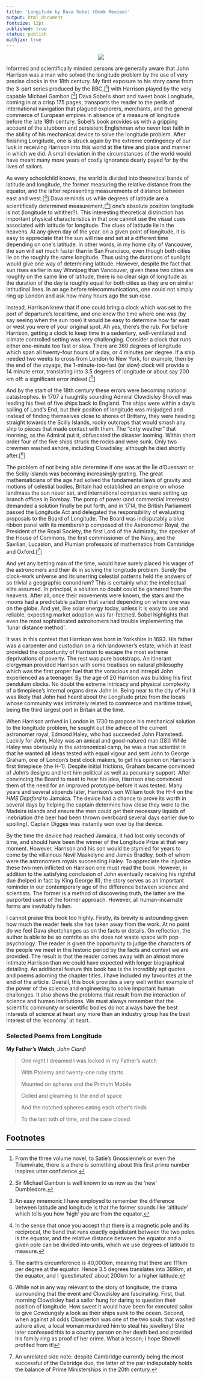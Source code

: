 ```yaml
---
title: 'Longitude by Dava Sobel (Book Review)'
output: html_document
fontsize: 12pt
published: true
status: publish
mathjax: true
---
```


<p align="center">
  <img src="/figures/longitude-1.jpg">
</p>

Informed and scientifically minded persons are generally aware that John Harrison was a man who solved the longitude problem by the use of very precise clocks in the 18th century. My first exposure to his story came from the 3-part series produced by the BBC,[[^1]] with Harrison played by the very capable Michael Gambon.[[^2]] Dava Sobel’s short and sweet book Longitude, coming in at a crisp 175 pages, transports the reader to the perils of international navigation that plagued explorers, merchants, and the general commerce of European empires in absence of a measure of longitude before the late 18th century. Sobel’s book provides us with a gripping account of the stubborn and persistent Englishman who never lost faith in the ability of his mechanical device to solve the longitude problem. After finishing Longitude, one is struck again by the extreme contingency of our luck in receiving Harrison into this world at the time and place and manner in which we did. A small deviation in the circumstances of the world would have meant many more years of costly ignorance dearly payed for by the lives of sailors.

As every schoolchild knows, the world is divided into theoretical bands of latitude and longitude, the former measuring the relative distance from the equator, and the latter representing measurements of distance between east and west.[[^3]] Dava reminds us while degrees of latitude are a scientifically determined measurement,[[^4]] one’s absolute position longitude is not (longitude to whither?). This interesting theoretical distinction has important physical characteristics in that one cannot use the visual cues associated with latitude for longitude. The clues of latitude lie in the heavens. At any given day of the year, on a given point of longitude, it is easy to appreciate that the sun will rise and set at a different time depending on one's latitude. In other words, in my home city of Vancouver, the sun will set much faster than in San Francisco, even though both cities lie on the roughly the same longitude. Thus using the durations of sunlight would give one way of determining latitude. However, despite the fact that sun rises earlier in say Winnipeg than Vancouver, given these two cities are roughly on the same line of latitude, there is no clear sign of longitude as the duration of the day is roughly equal for both cities as they are on similar latitudinal lines. In an age before telecommunications, one could not simply ring up London and ask how many hours ago the sun rose.

Instead, Harrison knew that if one could bring a clock which was set to the port of departure’s local time, and one knew the time where one was (by say seeing when the sun rose) it would be easy to determine how far east or west you were of your original spot. Ah yes, there’s the rub. For before Harrison, getting a clock to keep time in a sedentary, well-ventilated and climate controlled setting was very challenging. Consider a clock that runs either one-minute too fast or slow. There are 360 degrees of longitude which span all twenty-four hours of a day, or 4 minutes per degree. If a ship needed two weeks to cross from London to New York, for example, then by the end of the voyage, the 1-minute-too-fast (or slow) clock will provide a 14 minute error, translating into 3.5 degrees of longitude or about say 200 km off: a significant error indeed.[[^5]]

And by the start of the 18th century these errors were becoming national catastrophes. In 1707 a haughtily sounding Admiral Clowdisley Shovell was leading his fleet of five ships back to England. The ships were within a day’s sailing of Land’s End, but their position of longitude was misjudged and instead of finding themselves close to shores of Brittany, they were heading straight towards the Scilly Islands, rocky outcrops that would smash any ship to pieces that made contact with them. The “dirty weather” that morning, as the Admiral put it, obfuscated the disaster looming. Within short order four of the five ships struck the rocks and were sunk. Only two crewmen washed ashore, including Clowdisley, although he died shortly after.[[^6]]

The problem of not being able determine if one was at the Île d’Ouessant or the Scilly islands was becoming increasingly grating. The great mathematicians of the age had solved the fundamental laws of gravity and motions of celestial bodies, Britain had established an empire on whose landmass the sun never set, and international companies were setting up branch offices in Bombay. The pomp of power (and commercial interests) demanded a solution finally be put forth, and in 1714, the British Parliament passed the Longitude Act and delegated the responsibility of evaluating proposals to the Board of Longitude. The Board was indisputably a blue ribbon panel with its membership composed of the Astronomer Royal, the President of the Royal Society, the first Lord of the Admiralty, the speaker of the House of Commons, the first commissioner of the Navy, and the Savilian, Lucasion, and Plumian professors of mathematics from Cambridge and Oxford.[[^7]]

And yet any betting man of the time, would have surely placed his wager of the astronomers and their ilk in solving the longitude problem. Surely the clock-work universe and its unerring celestial patterns held the answers of so trivial a geographic conundrum? This is certainly what the intellectual elite assumed. In principal, a solution no doubt could be garnered from the heavens. After all, once their movements were known, the stars and the moons had a predictable pattern that varied depending on where one was on the globe. And yet, like solar energy today, unless it is easy to use and reliable, expecting market adoption was far-fetched. Sobel highlights that even the most sophisticated astronomers had trouble implementing the 'lunar distance method'.

It was in this context that Harrison was born in Yorkshire in 1693. His father was a carpenter and custodian on a rich landowner’s estate, which at least provided the opportunity of Harrison to escape the most extreme deprivations of poverty. The rest was pure bootstraps. An itinerant clergyman provided Harrison with some treatises on natural philosophy which was the first proper fuel that the voracious and intrepid John experienced as a teenager. By the age of 20 Harrison was building his first pendulum clocks. No doubt the extreme intricacy and physical complexity of a timepiece’s internal organs drew John in. Being near to the city of Hull it was likely that John had heard about the Longitude prize from the locals whose community was intimately related to commerce and maritime travel, being the third largest port in Britain at the time.

When Harrison arrived in London in 1730 to propose his mechanical solution to the longitude problem, he sought out the advice of the current astronomer royal, Edmond Haley, who had succeeded John Flamsteed. Luckily for John, Haley was an amical and good-natured man.[[8]] While Haley was obviously in the astronomical camp, he was a true scientist in that he wanted all ideas tested with equal vigour and sent John to George Graham, one of London’s best clock makers, to get his opinion on Harrison’s first timepiece (the H-1). Despite initial frictions, Graham became convinced of John’s designs and lent him political as well as pecuniary support. After convincing the Board to meet to hear his idea, Harrison also convinced them of the need for an improved prototype before it was tested. Many years and several stipends later, Harrison’s son William took the H-4 on the *HMS Deptford* to Jamaica. The device had a chance to prove its worth in several days by helping the captain determine how close they were to the Madeira islands and ensure the men could get their necessary liquids of inebriation (the beer had been thrown overboard several days earlier due to spoiling). Captain Digges was instantly won over by the device.

By the time the device had reached Jamaica, it had lost only seconds of time, and should have been the winner of the Longitude Prize at that very moment. However, Harrison and his son would be stymied for years to come by the villainous Nevil Maskelyne and James Bradley, both of whom were the astronomers royals succeeding Haley. To appreciate the injustice these two men inflicted on Harrison one must read the book. However, in addition to the satisfying conclusion of John eventually receiving his rightful due (helped in fact by King George III), the story serves as an important reminder in our contemporary age of the difference between science and scientists. The former is a method of discovering truth, the latter are the purported users of the former approach. However, all human-incarnate forms are inevitably fallen.

I cannot praise this book too highly. Firstly, its brevity is astounding given how much the reader feels she has taken away from the work. At no point do we feel Dava shortchanges us on the facts or details. On reflection, the author is able to be so contrite as she does not waste space with pop psychology. The reader is given the opportunity to judge the characters of the people we meet in this historic period by the facts and context we are provided. The result is that the reader comes away with an almost more intimate Harrison than we could have expected with longer biographical detailing. An additional feature this book has is the incredibly apt quotes and poems adorning the chapter titles. I have included my favourites at the end of the article. Overall, this book provides a very well written example of the power of the science and engineering to solve important human challenges. It also shows the problems that result from the interaction of science and human institutions. We must always remember that the scientific community or scientific bodies do not always have the best interests of science at heart any more than an industry group has the best interest of the ‘economy’ at heart.

### Selected Poems from Longitude

**My Father’s Watch**, *John Ciardi*

<blockquote>
<p>One night I dreamed I was locked in my Father’s watch </p>
<p>With Ptolemy and twenty-one ruby starts </p>
<p>Mounted on spheres and the Primum Mobile </p>
<p>Coiled and gleaming to the end of space </p>
<p>And the notched spheres eating each other’s rinds </p> 
  <p>To the last toth of time, and the case closed.</p>
</blockquote>


## Footnotes

[^1]: From the three volume novel, to Satie’s Gnossienne’s or even the Triumvirate, there is a there is something about this first prime number inspires utter confidence.

[^2]: Sir Michael Gambon is well known to us now as the ‘new’ Dumbledore. 

[^3]: An easy mnemonic I have employed to remember the difference between latitude and longitude is that the former sounds like ‘altitude’ which tells you how ‘high’ you are from the equator.

[^4]: In the sense that once you accept that there is a magnetic pole and its reciprocal, the band that runs exactly equidistant between the two poles is the equator, and the relative distance between the equator and a given pole can be divided into units, which we use degrees of latitude to measure. 

[^5]: The earth’s circumference is 40,000km, meaning that there are 111km per degree at the equator. Hence 3.5 degrees translates into 389km, at the equator, and I ‘guestimated’ about 200km for a higher latitude. 

[^6]: While not in any way relevant to the story of longitude, the drama surrounding that the event and Clowdisley are fascinating. First, that morning Clowdisley had a sailor hung for daring to question their position of longitude. How sweet it would have been for executed sailor to give Cowdungsly a look as their ships sunk to the ocean. Second, when against all odds Clowperton was one of the two souls that washed ashore alive, a local woman murdered him to steal his jewellery! She later confessed this to a country parson on her death bed and provided his family ring as proof of her crime. What a lesson; I hope Shovell profited from it! 

[^7]: An unrelated side note: despite Cambridge currently being the most successful of the Oxbridge duo, the latter of the pair indisputably holds the balance of Prime Ministerships in the 20th century. 

[^8]: This was also the same Haley who discovered the eponymous comet and helped support Isaac Netwon.



